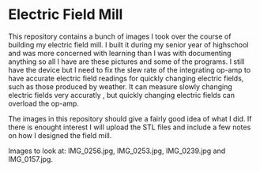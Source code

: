# Electric Field Mill
This repository contains a bunch of images I took over the
course of building my electric field mill. I built it during
my senior year of highschool and was more concerned with 
learning than I was with documenting anything so all I have
are these pictures and some of the programs. I still have the
device but I need to fix the slew rate of the integrating
op-amp to have accurate electric field readings for quickly
changing electric fields, such as those produced by weather. 
It can measure slowly changing electric fields very accuratly
, but quickly changing electric fields can overload the op-amp. 

The images in this repository should give a fairly good idea
of what I did. If there is enought interest I will upload the
STL files and include a few notes on how I designed the 
field mill.

Images to look at: IMG_0256.jpg, IMG_0253.jpg, IMG_0239.jpg and IMG_0157.jpg.
